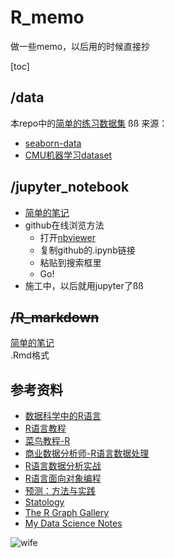 # R_memo
做一些memo，以后用的时候直接抄

[toc]

## /data
本repo中的[简单的练习数据集](https://github.com/nab-iak/R_memo/tree/main/data)  ßß
来源：  
- [seaborn-data](https://github.com/mwaskom/seaborn-data)  
- [CMU机器学习dataset]([https://guides.library.cmu.edu/machine-learning/datasets](https://archive.ics.uci.edu/datasets))  
  
## /jupyter_notebook
- [简单的笔记](https://github.com/nab-iak/R_memo/tree/main/jupyter_notebook)
- github在线浏览方法
  - 打开[nbviewer](https://nbviewer.org/)
  - 复制github的.ipynb链接
  - 粘贴到搜索框里
  - Go!
-  施工中，以后就用jupyter了ßß

## ~~/R_markdown~~
[简单的笔记](https://github.com/nab-iak/R_memo/tree/main/R_markdown)  
.Rmd格式

## 参考资料
- [数据科学中的R语言](https://bookdown.org/wangminjie/R4DS/)
- [R语言教程](https://www.math.pku.edu.cn/teachers/lidf/docs/Rbook/html/_Rbook/index.html)
- [菜鸟教程-R](https://www.runoob.com/r/r-tutorial.html)
- [商业数据分析师-R语言数据处理](https://bookdown.org/zhongyufei/Data-Handling-in-R/)
- [R语言数据分析实战](https://bookdown.org/xiangyun/data-analysis-in-action/)
- [R语言面向对象编程](https://dataxujing.github.io/R_oop/index.html)
- [预测：方法与实践](https://otexts.com/fppcn/)
- [Statology](https://www.statology.org/)
- [The R Graph Gallery](https://r-graph-gallery.com/index.html)
- [My Data Science Notes](https://bookdown.org/mpfoley1973/data-sci/)

![wife](https://cdn2.ettoday.net/images/6676/e6676531.jpg)

